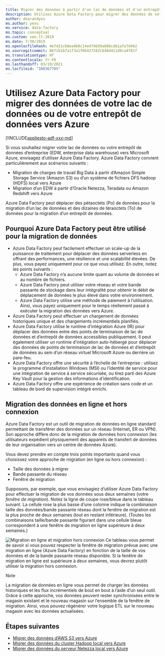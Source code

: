 ```yaml
---
title: Migrer des données à partir d'un lac de données et d'un entrepôt de données vers Azure
description: Utilisez Azure Data Factory pour migrer des données de votre lac de données et de votre entrepôt de données vers Azure.
author: dearandyxu
ms.author: yexu
ms.service: data-factory
ms.topic: conceptual
ms.custom: seo-lt-2019
ms.date: 7/30/2019
ms.openlocfilehash: 4e7421cb8ea4b0c14e4f4b59a688cdb1afe7d462
ms.sourcegitcommit: 867cb1b7a1f3a1f0b427282c648d411d0ca4f81f
ms.translationtype: HT
ms.contentlocale: fr-FR
ms.lasthandoff: 03/19/2021
ms.locfileid: "100367705"
---
```

# <a name="use-azure-data-factory-to-migrate-data-from-your-data-lake-or-data-warehouse-to-azure"></a>Utilisez Azure Data Factory pour migrer des données de votre lac de données ou de votre entrepôt de données vers Azure

[!INCLUDE[appliesto-adf-xxx-md](includes/appliesto-adf-xxx-md.md)]

Si vous souhaitez migrer votre lac de données ou votre entrepôt de données d’entreprise (EDW, enterprise data warehouse) vers Microsoft Azure, envisagez d’utiliser Azure Data Factory. Azure Data Factory convient particulièrement aux scénarios suivants :

- Migration de charges de travail Big Data à partir d’Amazon Simple Storage Service (Amazon S3) ou d’un système de fichiers DFS hadoop (HDFS) local vers Azure
- Migration d’un EDW à partir d’Oracle Netezza, Teradata ou Amazon Redshift vers Azure

Azure Data Factory peut déplacer des pétaoctets (Po) de données pour la migration d’un lac de données et des dizaines de téraoctets (To) de données pour la migration d’un entrepôt de données.

## <a name="why-azure-data-factory-can-be-used-for-data-migration"></a>Pourquoi Azure Data Factory peut être utilisé pour la migration de données

- Azure Data Factory peut facilement effectuer un scale-up de la puissance de traitement pour déplacer des données serverless en offrant des performances, une résilience et une scalabilité élevées. De plus, vous payez uniquement pour ce que vous utilisez. En outre, notez les points suivants : 
  - Azure Data Factory n’a aucune limite quant au volume de données et au nombre de fichiers.
  - Azure Data Factory peut utiliser votre réseau et votre bande passante de stockage dans leur intégralité pour obtenir le débit de déplacement de données le plus élevé dans votre environnement.
  - Azure Data Factory utilise une méthode de paiement à l’utilisation. Ainsi, vous payez uniquement pour le temps réellement passé à exécuter la migration des données vers Azure.  
- Azure Data Factory peut effectuer un chargement de données historiques unique et des chargements incrémentiels planifiés.
- Azure Data Factory utilise le runtime d’intégration Azure (IR) pour déplacer des données entre des points de terminaison de lac de données et d’entrepôt de données accessibles publiquement. Il peut également utiliser un runtime d’intégration auto-hébergé pour déplacer des données de points de terminaison de lac de données et d’entrepôt de données au sein d’un réseau virtuel Microsoft Azure ou derrière un pare-feu.
- Azure Data Factory offre une sécurité à l’échelle de l’entreprise : utilisez le programme d’installation Windows (MSI) ou l’identité de service pour une intégration de service à service sécurisée, ou tirez parti des Azure Key Vault pour la gestion des informations d’identification.
- Azure Data Factory offre une expérience de création sans code et un tableau de bord de supervision intégré enrichi.  

## <a name="online-vs-offline-data-migration"></a>Migration des données en ligne et hors connexion

Azure Data Factory est un outil de migration de données en ligne standard permettant de transférer des données sur un réseau (Internet, ER ou VPN). Son approche diffère donc de la migration de données hors connexion (les utilisateurs expédient physiquement des appareils de transfert de données de leur organisation vers un centre de données Azure).  

Vous devez prendre en compte trois points importants quand vous choisissez votre approche de migration (en ligne ou hors connexion) :  

- Taille des données à migrer
- Bande passante du réseau
- Fenêtre de migration

Supposons, par exemple, que vous envisagiez d’utiliser Azure Data Factory pour effectuer la migration de vos données sous deux semaines (votre *fenêtre de migration*). Notez la ligne de coupe rose/bleue dans le tableau suivant. La cellule rose la plus basse d’une colonne indique la combinaison taille des données/bande passante réseau dont la fenêtre de migration est la plus proche de deux semaines (tout en restant inférieure). (Toutes les combinaisons taille/bande passante figurant dans une cellule bleue correspondent à une fenêtre de migration en ligne supérieure à deux semaines.) 

![Migration en ligne et migration hors connexion](media/data-migration-guidance-overview/online-offline.png) Ce tableau vous permet de savoir si vous pouvez respecter la fenêtre de migration prévue avec une migration en ligne (Azure Data Factory) en fonction de la taille de vos données et de la bande passante réseau disponible. Si la fenêtre de migration en ligne est supérieure à deux semaines, vous devrez plutôt utiliser la migration hors connexion.

> [!NOTE]
> La migration de données en ligne vous permet de charger les données historiques et les flux incrémentiels de bout en bout à l’aide d’un seul outil.  Grâce à cette approche, vos données peuvent rester synchronisées entre le magasin existant et le nouveau magasin sur l’ensemble de la fenêtre de migration. Ainsi, vous pouvez régénérer votre logique ETL sur le nouveau magasin avec les données actualisées.


## <a name="next-steps"></a>Étapes suivantes

- [Migrer des données d’AWS S3 vers Azure](data-migration-guidance-s3-azure-storage.md)
- [Migrer des données du cluster Hadoop local vers Azure](data-migration-guidance-hdfs-azure-storage.md)
- [Migrer des données du serveur Netezza local vers Azure](data-migration-guidance-netezza-azure-sqldw.md)
